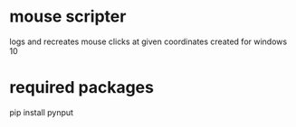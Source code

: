# mouse scripter
 logs and recreates mouse clicks at given coordinates
 created for windows 10 
# required packages
 pip install pynput

